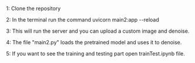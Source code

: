 1: Clone the repository

2: In the terminal run the command uvicorn main2:app --reload

3: This will run the server and you can upload a custom image and denoise.

4: The file "main2.py" loads the pretrained model and uses it to denoise.

5: If you want to see the training and testing part open trainTest.ipynb file.
